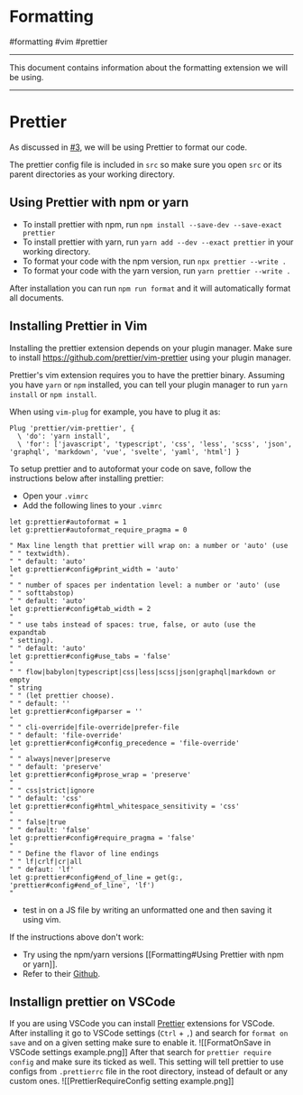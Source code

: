 # Formatting

#formatting #vim #prettier

<hr>

This document contains information about the formatting extension we will be using.

<hr>

# Prettier

As discussed in [#3](https://github.com/tomzig16/TemplateBot/issues/3), we will be using Prettier to format our code.

The prettier config file is included in `src` so make sure you open `src` or its parent directories as your working directory.

## Using Prettier with npm or yarn

- To install prettier with npm, run `npm install --save-dev --save-exact prettier`
- To install prettier with yarn, run `yarn add --dev --exact prettier` in your working directory.
- To format your code with the npm version, run `npx prettier --write .`
- To format your code with the yarn version, run `yarn prettier --write .`

After installation you can run `npm run format` and it will automatically format all documents.

## Installing Prettier in Vim

Installing the prettier extension depends on your plugin manager.
Make sure to install https://github.com/prettier/vim-prettier using your plugin manager.

Prettier's vim extension requires you to have the prettier binary.
Assuming you have `yarn` or `npm` installed, you can tell your plugin manager to run `yarn install` or `npm install`.

When using `vim-plug` for example, you have to plug it as:
```
Plug 'prettier/vim-prettier', {
  \ 'do': 'yarn install',
  \ 'for': ['javascript', 'typescript', 'css', 'less', 'scss', 'json', 'graphql', 'markdown', 'vue', 'svelte', 'yaml', 'html'] }
```

To setup prettier and to autoformat your code on save, follow the instructions below after installing prettier:
- Open your `.vimrc`
- Add the following lines to your `.vimrc`
```
let g:prettier#autoformat = 1
let g:prettier#autoformat_require_pragma = 0

" Max line length that prettier will wrap on: a number or 'auto' (use
" " textwidth).
" " default: 'auto'
let g:prettier#config#print_width = 'auto'
"
" " number of spaces per indentation level: a number or 'auto' (use
" " softtabstop)
" " default: 'auto'
let g:prettier#config#tab_width = 2
"
" " use tabs instead of spaces: true, false, or auto (use the expandtab
" setting).
" " default: 'auto'
let g:prettier#config#use_tabs = 'false'
"
" " flow|babylon|typescript|css|less|scss|json|graphql|markdown or empty
" string
" " (let prettier choose).
" " default: ''
let g:prettier#config#parser = ''
"
" " cli-override|file-override|prefer-file
" " default: 'file-override'
let g:prettier#config#config_precedence = 'file-override'
"
" " always|never|preserve
" " default: 'preserve'
let g:prettier#config#prose_wrap = 'preserve'
"
" " css|strict|ignore
" " default: 'css'
let g:prettier#config#html_whitespace_sensitivity = 'css'
"
" " false|true
" " default: 'false'
let g:prettier#config#require_pragma = 'false'
"
" " Define the flavor of line endings
" " lf|crlf|cr|all
" " defaut: 'lf'
let g:prettier#config#end_of_line = get(g:, 'prettier#config#end_of_line', 'lf')
"
```
- test in on a JS file by writing an unformatted one and then saving it using vim.

If the instructions above don't work:
- Try using the npm/yarn versions [[Formatting#Using Prettier with npm or yarn]].
- Refer to their [Github](https://github.com/prettier/vim-prettier).


## Installign prettier on VSCode

If you are using VSCode you can install [Prettier](https://marketplace.visualstudio.com/items?itemName=esbenp.prettier-vscode) extensions for VSCode. After installing it go to VSCode settings (`Ctrl` + `,`) and search for `format on save` and on a given setting make sure to enable it. ![[FormatOnSave in VSCode settings example.png]]
After that search for `prettier require config` and make sure its ticked as well. This setting will tell prettier to use configs from `.prettierrc` file in the root directory, instead of default or any custom ones. ![[PrettierRequireConfig setting example.png]]